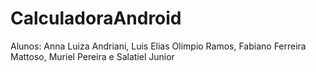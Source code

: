 # CalculadoraAndroid

Alunos: Anna Luiza Andriani, Luis Elias Olimpio Ramos, Fabiano Ferreira Mattoso, Muriel Pereira e Salatiel Junior
